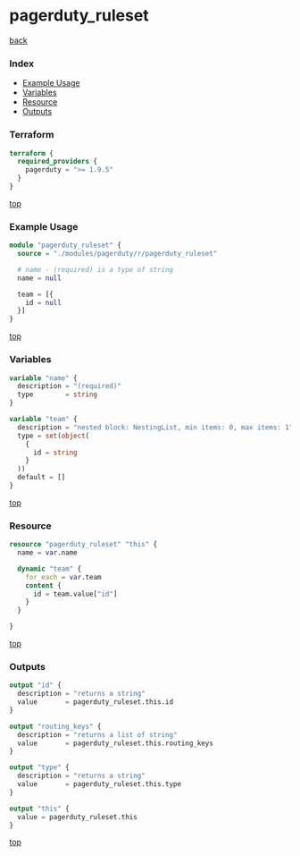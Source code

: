 # pagerduty_ruleset

[back](../pagerduty.md)

### Index

- [Example Usage](#example-usage)
- [Variables](#variables)
- [Resource](#resource)
- [Outputs](#outputs)

### Terraform

```terraform
terraform {
  required_providers {
    pagerduty = ">= 1.9.5"
  }
}
```

[top](#index)

### Example Usage

```terraform
module "pagerduty_ruleset" {
  source = "./modules/pagerduty/r/pagerduty_ruleset"

  # name - (required) is a type of string
  name = null

  team = [{
    id = null
  }]
}
```

[top](#index)

### Variables

```terraform
variable "name" {
  description = "(required)"
  type        = string
}

variable "team" {
  description = "nested block: NestingList, min items: 0, max items: 1"
  type = set(object(
    {
      id = string
    }
  ))
  default = []
}
```

[top](#index)

### Resource

```terraform
resource "pagerduty_ruleset" "this" {
  name = var.name

  dynamic "team" {
    for_each = var.team
    content {
      id = team.value["id"]
    }
  }

}
```

[top](#index)

### Outputs

```terraform
output "id" {
  description = "returns a string"
  value       = pagerduty_ruleset.this.id
}

output "routing_keys" {
  description = "returns a list of string"
  value       = pagerduty_ruleset.this.routing_keys
}

output "type" {
  description = "returns a string"
  value       = pagerduty_ruleset.this.type
}

output "this" {
  value = pagerduty_ruleset.this
}
```

[top](#index)
